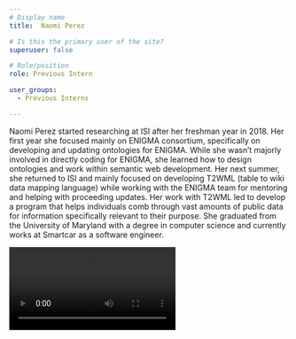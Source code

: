 ```yaml
---
# Display name
title:  Naomi Perez

# Is this the primary user of the site?
superuser: false

# Role/position
role: Previous Intern

user_groups:
  - Previous Interns

---
```


Naomi Perez started researching at ISI after her freshman year in 2018. Her first year she focused mainly on ENIGMA 
consortium, specifically on developing and updating ontologies for ENIGMA. While she wasn’t majorly involved in directly 
coding for ENIGMA, she learned how to design ontologies and work within semantic web development. 
Her next summer, she returned to ISI and mainly focused on developing T2WML (table to wiki data mapping language) 
while working with the ENIGMA team for mentoring and helping with proceeding updates. Her work with T2WML led to develop 
a program that helps individuals comb through vast amounts of public data for information specifically relevant to their 
purpose. She graduated from the University of Maryland with a degree in computer science and currently works at Smartcar as 
a software engineer. 

<video style="width: auto; height: auto;">
  <source src="https://s3.mint.isi.edu/public/videos/naomi%20perez.mp4" type="video/mp4">
</video>